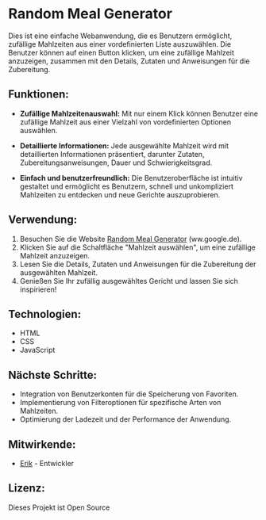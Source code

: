 # Random Meal Generator

Dies ist eine einfache Webanwendung, die es Benutzern ermöglicht, zufällige Mahlzeiten aus einer vordefinierten Liste auszuwählen. Die Benutzer können auf einen Button klicken, um eine zufällige Mahlzeit anzuzeigen, zusammen mit den Details, Zutaten und Anweisungen für die Zubereitung.

## Funktionen:

- **Zufällige Mahlzeitenauswahl:** Mit nur einem Klick können Benutzer eine zufällige Mahlzeit aus einer Vielzahl von vordefinierten Optionen auswählen.
  
- **Detaillierte Informationen:** Jede ausgewählte Mahlzeit wird mit detaillierten Informationen präsentiert, darunter Zutaten, Zubereitungsanweisungen, Dauer und Schwierigkeitsgrad.

- **Einfach und benutzerfreundlich:** Die Benutzeroberfläche ist intuitiv gestaltet und ermöglicht es Benutzern, schnell und unkompliziert Mahlzeiten zu entdecken und neue Gerichte auszuprobieren.

## Verwendung:

1. Besuchen Sie die Website [Random Meal Generator](#) (ww.google.de).
2. Klicken Sie auf die Schaltfläche "Mahlzeit auswählen", um eine zufällige Mahlzeit anzuzeigen.
3. Lesen Sie die Details, Zutaten und Anweisungen für die Zubereitung der ausgewählten Mahlzeit.
4. Genießen Sie Ihr zufällig ausgewähltes Gericht und lassen Sie sich inspirieren!

## Technologien:

- HTML
- CSS
- JavaScript

## Nächste Schritte:

- Integration von Benutzerkonten für die Speicherung von Favoriten.
- Implementierung von Filteroptionen für spezifische Arten von Mahlzeiten.
- Optimierung der Ladezeit und der Performance der Anwendung.

## Mitwirkende:

- [Erik](https://erikdevelopment.github.io/github.io/) - Entwickler

## Lizenz:

Dieses Projekt ist Open Source
